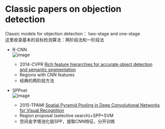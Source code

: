 # Classic papers on objection detection
Classic models for objection detection： two-stage and one-stage  
这里收录基本的目标检测算法：两阶段法和一阶段法

* R-CNN  
  ![image](https://github.com/JiachenKuang/Industrail_objection_detection/blob/master/image/paper/Objection%20detection%20backbones/R-CNN.png)
  * 2014-CVPR [Rich feature hierarchies for accurate object detection and semantic segmentation](https://openaccess.thecvf.com/content_cvpr_2014/papers/Girshick_Rich_Feature_Hierarchies_2014_CVPR_paper.pdf)
  * Regions with CNN features
  * 经典的两阶段方法
      
* SPPnet  
  ![image](https://github.com/JiachenKuang/Industrail_objection_detection/blob/master/image/paper/Objection%20detection%20backbones/SPPnet.png)
  * 2015-TPAMI [Spatial Pyramid Pooling in Deep Convolutional Networks for Visual Recognition](https://link.springer.com/content/pdf/10.1007/978-3-319-10578-9_23.pdf)
  * Region proposal (selective search)+SPP+SVM
  * 空间金字塔池化层SPP，提取CNN特征，分开训练

